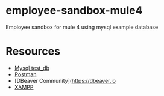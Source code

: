 # employee-sandbox-mule4
Employee sandbox for mule 4 using mysql example database

# Resources
- [Mysql test_db](https://github.com/datacharmer/test_db)
- [Postman](https://www.getpostman.com/)
- [DBeaver Community](https://dbeaver.io
- [XAMPP](https://www.apachefriends.org/index.html)
